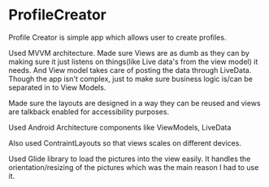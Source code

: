 # ProfileCreator

Profile Creator is simple app which allows user to create profiles.

Used MVVM architecture. Made sure Views are as dumb as they can by making sure it just listens on things(like Live data's from the view model) it needs. And View model takes care of posting the data through LiveData.
Though the app isn't complex, just to make sure business logic is/can be separated in to View Models.

Made sure the layouts are designed in a way they can be reused and views are talkback enabled for accessibility purposes.

Used Android Architecture components like ViewModels, LiveData

Also used ContraintLayouts so that views scales on different devices.

Used Glide library to load the pictures into the view easily. It handles the orientation/resizing of the pictures which was the main reason I had to use it.
